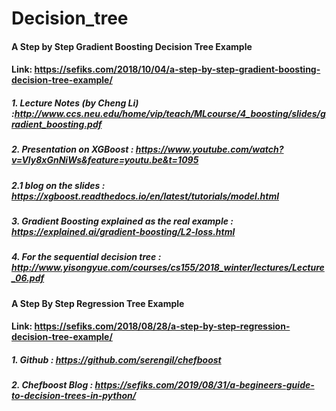 # Decision_tree
#### A Step by Step Gradient Boosting Decision Tree Example
#### Link: https://sefiks.com/2018/10/04/a-step-by-step-gradient-boosting-decision-tree-example/
##### 1. Lecture Notes (by Cheng Li) :http://www.ccs.neu.edu/home/vip/teach/MLcourse/4_boosting/slides/gradient_boosting.pdf
##### 2. Presentation on XGBoost : https://www.youtube.com/watch?v=Vly8xGnNiWs&feature=youtu.be&t=1095
##### 2.1 blog on the slides : https://xgboost.readthedocs.io/en/latest/tutorials/model.html 
##### 3. Gradient Boosting explained as the real example : https://explained.ai/gradient-boosting/L2-loss.html
##### 4. For the sequential decision tree : http://www.yisongyue.com/courses/cs155/2018_winter/lectures/Lecture_06.pdf
#### A Step By Step Regression Tree Example
#### Link: https://sefiks.com/2018/08/28/a-step-by-step-regression-decision-tree-example/
##### 1. Github : https://github.com/serengil/chefboost
##### 2. Chefboost Blog : https://sefiks.com/2019/08/31/a-begineers-guide-to-decision-trees-in-python/
